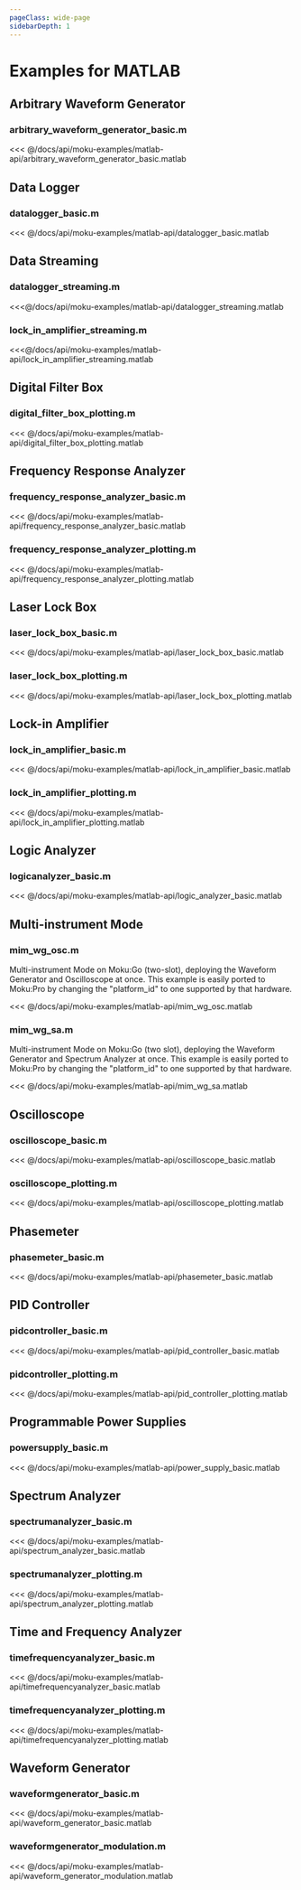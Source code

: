 ```yaml
---
pageClass: wide-page
sidebarDepth: 1
---
```


# Examples for MATLAB
## Arbitrary Waveform Generator

### arbitrary_waveform_generator_basic.m
<<< @/docs/api/moku-examples/matlab-api/arbitrary_waveform_generator_basic.matlab

## Data Logger
### datalogger_basic.m
<<< @/docs/api/moku-examples/matlab-api/datalogger_basic.matlab

## Data Streaming

### datalogger_streaming.m

<<<@/docs/api/moku-examples/matlab-api/datalogger_streaming.matlab

### lock_in_amplifier_streaming.m

<<<@/docs/api/moku-examples/matlab-api/lock_in_amplifier_streaming.matlab


## Digital Filter Box
### digital_filter_box_plotting.m
<<< @/docs/api/moku-examples/matlab-api/digital_filter_box_plotting.matlab


## Frequency Response Analyzer
### frequency_response_analyzer_basic.m
<<< @/docs/api/moku-examples/matlab-api/frequency_response_analyzer_basic.matlab

### frequency_response_analyzer_plotting.m
<<< @/docs/api/moku-examples/matlab-api/frequency_response_analyzer_plotting.matlab

## Laser Lock Box
### laser_lock_box_basic.m
<<< @/docs/api/moku-examples/matlab-api/laser_lock_box_basic.matlab

### laser_lock_box_plotting.m
<<< @/docs/api/moku-examples/matlab-api/laser_lock_box_plotting.matlab

## Lock-in Amplifier
### lock_in_amplifier_basic.m
<<< @/docs/api/moku-examples/matlab-api/lock_in_amplifier_basic.matlab

### lock_in_amplifier_plotting.m
<<< @/docs/api/moku-examples/matlab-api/lock_in_amplifier_plotting.matlab

## Logic Analyzer
### logicanalyzer_basic.m
<<< @/docs/api/moku-examples/matlab-api/logic_analyzer_basic.matlab

## Multi-instrument Mode
### mim_wg_osc.m

Multi-instrument Mode on Moku:Go (two-slot), deploying the Waveform Generator
and Oscilloscope at once. This example is easily ported to Moku:Pro by changing
the "platform_id" to one supported by that hardware.

<<< @/docs/api/moku-examples/matlab-api/mim_wg_osc.matlab

### mim_wg_sa.m

Multi-instrument Mode on Moku:Go (two slot), deploying the Waveform Generator
and Spectrum Analyzer at once. This example is easily ported to Moku:Pro by changing
the "platform_id" to one supported by that hardware.

<<< @/docs/api/moku-examples/matlab-api/mim_wg_sa.matlab

## Oscilloscope
### oscilloscope_basic.m
<<< @/docs/api/moku-examples/matlab-api/oscilloscope_basic.matlab

### oscilloscope_plotting.m
<<< @/docs/api/moku-examples/matlab-api/oscilloscope_plotting.matlab

## Phasemeter
### phasemeter_basic.m
<<< @/docs/api/moku-examples/matlab-api/phasemeter_basic.matlab

## PID Controller
### pidcontroller_basic.m
<<< @/docs/api/moku-examples/matlab-api/pid_controller_basic.matlab

### pidcontroller_plotting.m
<<< @/docs/api/moku-examples/matlab-api/pid_controller_plotting.matlab

## Programmable Power Supplies
### powersupply_basic.m
<<< @/docs/api/moku-examples/matlab-api/power_supply_basic.matlab

## Spectrum Analyzer
### spectrumanalyzer_basic.m
<<< @/docs/api/moku-examples/matlab-api/spectrum_analyzer_basic.matlab

### spectrumanalyzer_plotting.m
<<< @/docs/api/moku-examples/matlab-api/spectrum_analyzer_plotting.matlab

## Time and Frequency Analyzer
### timefrequencyanalyzer_basic.m
<<< @/docs/api/moku-examples/matlab-api/timefrequencyanalyzer_basic.matlab

### timefrequencyanalyzer_plotting.m
<<< @/docs/api/moku-examples/matlab-api/timefrequencyanalyzer_plotting.matlab

## Waveform Generator
### waveformgenerator_basic.m
<<< @/docs/api/moku-examples/matlab-api/waveform_generator_basic.matlab

### waveformgenerator_modulation.m
<<< @/docs/api/moku-examples/matlab-api/waveform_generator_modulation.matlab